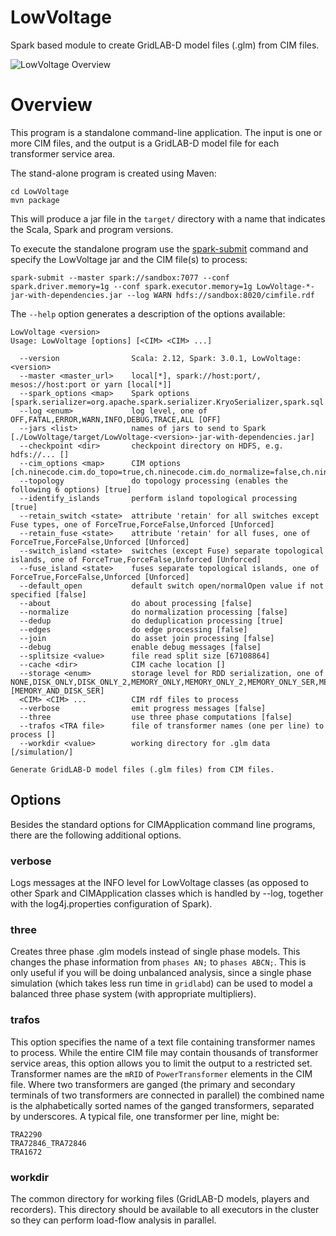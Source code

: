 LowVoltage
======

Spark based module to create GridLAB-D model files (.glm) from CIM files.

![LowVoltage Overview](https://rawgit.com/derrickoswald/CIMApplication/master/LowVoltage/img/LowVoltage.svg "Overview diagram")

# Overview

This program is a standalone command-line application.
The input is one or more CIM files,
and the output is a GridLAB-D model file for each transformer service area. 

The stand-alone program is created using Maven:
```
cd LowVoltage
mvn package
```

This will produce a jar file in the `target/` directory with a name that indicates the Scala, Spark and program versions.

To execute the standalone program use the
[spark-submit](https://spark.apache.org/docs/latest/submitting-applications.html#launching-applications-with-spark-submit)
command and specify the LowVoltage jar and the CIM file(s) to process:
```
spark-submit --master spark://sandbox:7077 --conf spark.driver.memory=1g --conf spark.executor.memory=1g LowVoltage-*-jar-with-dependencies.jar --log WARN hdfs://sandbox:8020/cimfile.rdf
```

The `--help` option generates a description of the options available:

```
LowVoltage <version>
Usage: LowVoltage [options] [<CIM> <CIM> ...]

  --version                Scala: 2.12, Spark: 3.0.1, LowVoltage: <version>
  --master <master_url>    local[*], spark://host:port/, mesos://host:port or yarn [local[*]]
  --spark_options <map>    Spark options [spark.serializer=org.apache.spark.serializer.KryoSerializer,spark.sql.catalog.casscatalog=com.datastax.spark.connector.datasource.CassandraCatalog,spark.kryo.registrator=ch.ninecode.cim.CIMRegistrator,spark.graphx.pregel.checkpointInterval=8,spark.ui.showConsoleProgress=false,spark.sql.debug.maxToStringFields=250]
  --log <enum>             log level, one of OFF,FATAL,ERROR,WARN,INFO,DEBUG,TRACE,ALL [OFF]
  --jars <list>            names of jars to send to Spark [./LowVoltage/target/LowVoltage-<version>-jar-with-dependencies.jar]
  --checkpoint <dir>       checkpoint directory on HDFS, e.g. hdfs://... []
  --cim_options <map>      CIM options [ch.ninecode.cim.do_topo=true,ch.ninecode.cim.do_normalize=false,ch.ninecode.cim.do_join=false,ch.ninecode.cim.default_switch_open_state=false,ch.ninecode.cim.do_deduplication=true,path=,ch.ninecode.cim.debug=false,ch.ninecode.cim.split_maxsize=67108864,ch.ninecode.cim.force_retain_fuses=Unforced,ch.ninecode.cim.force_switch_separate_islands=Unforced,ch.ninecode.cim.do_topo_islands=true,ch.ninecode.cim.force_fuse_separate_islands=Unforced,ch.ninecode.cim.force_retain_switches=Unforced,ch.ninecode.cim.make_edges=false,StorageLevel=MEMORY_AND_DISK_SER,ch.ninecode.cim.cache=,ch.ninecode.cim.do_about=false]
  --topology               do topology processing (enables the following 6 options) [true]
  --identify_islands       perform island topological processing [true]
  --retain_switch <state>  attribute 'retain' for all switches except Fuse types, one of ForceTrue,ForceFalse,Unforced [Unforced]
  --retain_fuse <state>    attribute 'retain' for all fuses, one of ForceTrue,ForceFalse,Unforced [Unforced]
  --switch_island <state>  switches (except Fuse) separate topological islands, one of ForceTrue,ForceFalse,Unforced [Unforced]
  --fuse_island <state>    fuses separate topological islands, one of ForceTrue,ForceFalse,Unforced [Unforced]
  --default_open           default switch open/normalOpen value if not specified [false]
  --about                  do about processing [false]
  --normalize              do normalization processing [false]
  --dedup                  do deduplication processing [true]
  --edges                  do edge processing [false]
  --join                   do asset join processing [false]
  --debug                  enable debug messages [false]
  --splitsize <value>      file read split size [67108864]
  --cache <dir>            CIM cache location []
  --storage <enum>         storage level for RDD serialization, one of NONE,DISK_ONLY,DISK_ONLY_2,MEMORY_ONLY,MEMORY_ONLY_2,MEMORY_ONLY_SER,MEMORY_ONLY_SER_2,MEMORY_AND_DISK,MEMORY_AND_DISK_2,MEMORY_AND_DISK_SER,MEMORY_AND_DISK_SER_2,OFF_HEAP [MEMORY_AND_DISK_SER]
  <CIM> <CIM> ...          CIM rdf files to process
  --verbose                emit progress messages [false]
  --three                  use three phase computations [false]
  --trafos <TRA file>      file of transformer names (one per line) to process []
  --workdir <value>        working directory for .glm data [/simulation/]

Generate GridLAB-D model files (.glm files) from CIM files.
```

## Options

Besides the standard options for CIMApplication command line programs,
there are the following additional options.

### verbose
Logs messages at the INFO level for LowVoltage classes
(as opposed to other Spark and CIMApplication classes which is handled by --log,
together with the log4j.properties configuration of Spark).

### three
Creates three phase .glm models instead of single phase models.
This changes the phase information from ```phases AN;``` to ```phases ABCN;```.
This is only useful if you will be doing unbalanced analysis,
since a single phase simulation (which takes less run time in ```gridlabd```)
can be used to model a balanced three phase system (with appropriate multipliers). 

### trafos
This option specifies the name of a text file containing transformer names to process.
While the entire CIM file may contain thousands of transformer service areas,
this option allows you to limit the output to a restricted set.
Transformer names are the ```mRID``` of ```PowerTransformer``` elements in the CIM file.
Where two transformers are ganged
(the primary and secondary terminals of two transformers are connected in parallel)
the combined name is the alphabetically sorted names of the ganged transformers,
separated by underscores.
A typical file, one transformer per line, might be:
```
TRA2290
TRA72846_TRA72846
TRA1672
```

### workdir
The common directory for working files (GridLAB-D models, players and recorders).
This directory should be available to all executors in the cluster so they can perform
load-flow analysis in parallel.

